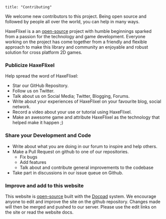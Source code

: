 ```
title: "Contributing"
```

We welcome new contributors to this project.
Being open source and followed by people all over the world, you can help in many ways.

HaxeFlixel is a an [open-source](http://en.wikipedia.org/wiki/Open-source_software) project with humble beginnings sparked from a passion for the technology and game development. Everyone working on the project has come together from a friendly and flexible approach to make this library and community an enjoyable and robust solution for cross platform 2D games.

### Publicize HaxeFlixel

Help spread the word of HaxeFlixel:

- Star our GitHub Repository.
- Follow us on Twitter.
- Talk about us on Social Media; Twitter, Blogging, Forums.
- Write about your experiences of HaxeFlixel on your favourite blog, social network.
- Record a video about your use or tutorial using HaxeFlixel.
- Make an awesome game and attribute HaxeFlixel as the technology that helped make it happen ;)

### Share your Development and Code

- Write about what you are doing in our forum to inspire and help others.
- Make a Pull Request on github to one of our repositories.
	- Fix bugs
	- Add features
	- Talk about and contribute general improvements to the codebase
- Take part in discussions in our issue queue on Github.

### Improve and add to this website

This website is [open-source](http://en.wikipedia.org/wiki/Open-source_software) built with the [Docpad](https://github.com/bevry/docpad) system. We encourage anyone to edit and improve the site on the github repository. Changes made will then be merged and pushed to our server. Please use the edit links on the site or read the website docs.